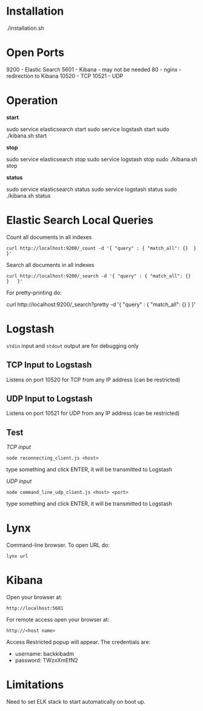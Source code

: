 Installation
============
./installation.sh

Open Ports
==========
9200 - Elastic Search
5601 - Kibana - may not be needed
80 - nginx - redirection to Kibana
10520 - TCP
10521 - UDP

Operation
=========
**start**

sudo service elasticsearch start
sudo service logstash start
sudo ./kibana.sh start 

**stop**

sudo service elasticsearch stop
sudo service logstash stop
sudo ./kibana.sh stop

**status**

sudo service elasticsearch status
sudo service logstash status
sudo ./kibana.sh status

Elastic Search Local Queries
============================

Count all documents in all indexes

    curl http://localhost:9200/_count -d '{ "query" : { "match_all": {}  }   }'

Search all documents in all indexes

    curl http://localhost:9200/_search -d '{ "query" : { "match_all": {}  }   }'

For pretty-printing do:

curl http://localhost:9200/_search?pretty -d '{ "query" : { "match_all": {}  }   }'

Logstash
========
`stdin` input and `stdout` output are for debugging only

TCP Input to Logstash
---------------------

Listens on port 10520 for TCP from any IP address (can be restricted)

UDP Input to Logstash
---------------------

Listens on port 10521 for UDP from any IP address (can be restricted)

Test
----

*TCP input*

    node reconnecting_client.js <host>

type something and click ENTER, it will be transmitted to Logstash

*UDP input*

    node command_line_udp_client.js <host> <port>

type something and click ENTER, it will be transmitted to Logstash

Lynx
====
Command-line browser. To open URL do:

    lynx url

Kibana
======
Open your browser at:

    http://localhost:5601

For remote access open your browser at:

    http://<host name>

Access Restricted popup will appear. The credentials are:

* username: backkibadm 
* password: TWzxXmEfN2

Limitations
===========
Need to set ELK stack to start automatically on boot up.